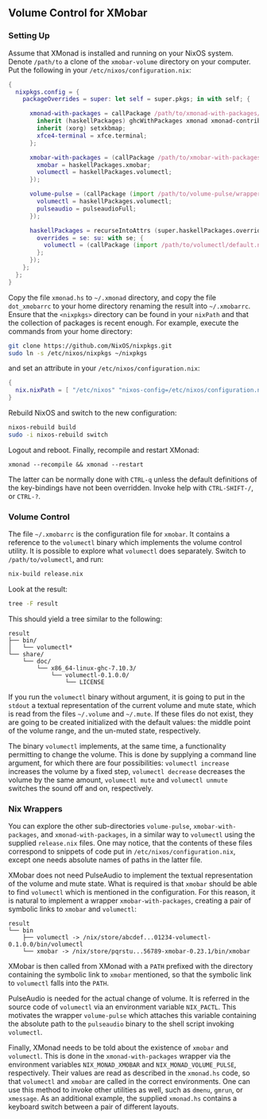 ## Volume Control for XMobar

### Setting Up

Assume that XMonad is installed and running on your NixOS system. Denote `/path/to` a clone of the `xmobar-volume` directory on your computer. Put the following in your `/etc/nixos/configuration.nix`:
```nix
{
  nixpkgs.config = {
    packageOverrides = super: let self = super.pkgs; in with self; {

      xmonad-with-packages = callPackage /path/to/xmonad-with-packages/wrapper.nix {
        inherit (haskellPackages) ghcWithPackages xmonad xmonad-contrib;
        inherit (xorg) setxkbmap;
        xfce4-terminal = xfce.terminal;
      };

      xmobar-with-packages = (callPackage /path/to/xmobar-with-packages/wrapper.nix {
        xmobar = haskellPackages.xmobar;
        volumectl = haskellPackages.volumectl;
      });      

      volume-pulse = (callPackage (import /path/to/volume-pulse/wrapper.nix) {
        volumectl = haskellPackages.volumectl;
        pulseaudio = pulseaudioFull;
      });

      haskellPackages = recurseIntoAttrs (super.haskellPackages.override {
        overrides = se: su: with se; {
          volumectl = (callPackage (import /path/to/volumectl/default.nix) {});
        };
      });
    };
  };
}
```
Copy the file `xmonad.hs` to `~/.xmonad` directory, and copy the file `dot_xmobarrc` to your home directory renaming the result into `~/.xmobarrc`. Ensure that the `<nixpkgs>` directory can be found in your `nixPath` and that the collection of packages is recent enough. For example, execute the commands from your home directory:
```bash
git clone https://github.com/NixOS/nixpkgs.git
sudo ln -s /etc/nixos/nixpkgs ~/nixpkgs
```
and set an attribute in your `/etc/nixos/configuration.nix`:
```nix
{
  nix.nixPath = [ "/etc/nixos" "nixos-config=/etc/nixos/configuration.nix" ];   
}
```

Rebuild NixOS and switch to the new configuration:
```bash
nixos-rebuild build
sudo -i nixos-rebuild switch
```
Logout and reboot. Finally, recompile and restart XMonad:
```
xmonad --recompile && xmonad --restart
```
The latter can be normally done with `CTRL-q` unless the default definitions of the key-bindings have not been overridden. Invoke help with `CTRL-SHIFT-/`, or `CTRL-?`.

### Volume Control
The file `~/.xmobarrc` is the configuration file for `xmobar`. It contains a reference to the `volumectl` binary which implements the volume control utility. It is possible to explore what `volumectl` does separately. Switch to `/path/to/volumectl`, and run:
```bash
nix-build release.nix
```
Look at the result:
```bash
tree -F result
```
This should yield a tree similar to the following:
```
result
├── bin/
│   └── volumectl*
└── share/
    └── doc/
        └── x86_64-linux-ghc-7.10.3/
            └── volumectl-0.1.0.0/
                └── LICENSE
```
If you run the `volumectl` binary without argument, it is going to put in the `stdout` a textual representation of the current volume and mute state, which is read from the files `~/.volume` and `~/.mute`. If these files do not exist, they are going to be created initialized with the default values: the middle point of the volume range, and the un-muted state, respectively.

The binary `volumectl` implements, at the same time, a functionality permitting to change the volume. This is done by supplying a command line argument, for which there are four possibilities: `volumectl increase` increases the volume by a fixed step, `volumectl decrease` decreases the volume by the same amount, `volumectl mute` and `volumectl unmute` switches the sound off and on, respectively.

### Nix Wrappers

You can explore the other sub-directories `volume-pulse`, `xmobar-with-packages`, and `xmonad-with-packages`, in a similar way to `volumectl` using the supplied `release.nix` files. One may notice, that the contents of these files correspond to snippets of code put in `/etc/nixos/configuration.nix`, except one needs absolute names of paths in the latter file.

XMobar does not need PulseAudio to implement the textual representation of the volume and mute state. What is required is that `xmobar` should be able to find `volumectl` which is mentioned in the configuration. For this reason, it is natural to implement a wrapper `xmobar-with-packages`, creating a pair of symbolic links to `xmobar` and `volumectl`:
```
result
└── bin
    ├── volumectl -> /nix/store/abcdef...01234-volumectl-0.1.0.0/bin/volumectl
    └── xmobar -> /nix/store/pqrstu...56789-xmobar-0.23.1/bin/xmobar
```
XMobar is then called from XMonad with a `PATH` prefixed with the directory containing the symbolic link to `xmobar` mentioned, so that the symbolic link to `volumectl` falls into the `PATH`.

PulseAudio is needed for the actual change of volume. It is referred in the source code of `volumectl` via an environment variable `NIX_PACTL`.  This motivates the wrapper `volume-pulse` which attaches this variable containing the absolute path to the `pulseaudio` binary to the shell script invoking `volumectl`.

Finally, XMonad needs to be told about the existence of `xmobar` and `volumectl`. This is done in the `xmonad-with-packages` wrapper via the environment variables `NIX_MONAD_XMOBAR` and `NIX_MONAD_VOLUME_PULSE`, respectively. Their values are read as described in the `xmonad.hs` code, so that `volumectl` and `xmobar` are called in the correct environments. One can use this method to invoke other utilities as well, such as `dmenu`, `gmrun`, or `xmessage`. As an additional example, the supplied `xmonad.hs` contains a keyboard switch between a pair of different layouts.
